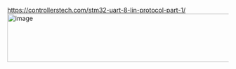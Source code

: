 https://controllerstech.com/stm32-uart-8-lin-protocol-part-1/
<img width="1014" height="111" alt="image" src="https://github.com/user-attachments/assets/a3338e1f-9394-448b-bc6d-1e75269751ba" />

